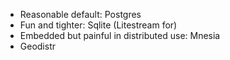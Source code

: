 - Reasonable default: Postgres
- Fun and tighter: Sqlite (Litestream for)
- Embedded but painful in distributed use: Mnesia
- Geodistr